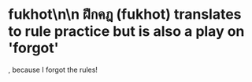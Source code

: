 # fukhot\n\n ฝึกคฎ (fukhot) translates to rule practice but is also a play on 'forgot'
, because I forgot the rules!
